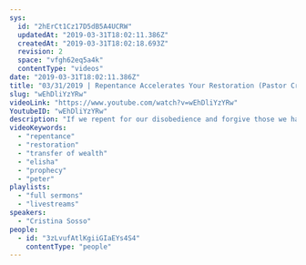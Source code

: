 ```yaml
---
sys:
  id: "2hErCt1Cz17D5dB5A4UCRW"
  updatedAt: "2019-03-31T18:02:11.386Z"
  createdAt: "2019-03-31T18:02:18.693Z"
  revision: 2
  space: "vfgh62eq5a4k"
  contentType: "videos"
date: "2019-03-31T18:02:11.386Z"
title: "03/31/2019 | Repentance Accelerates Your Restoration (Pastor Cris)"
slug: "wEhDliYzYRw"
videoLink: "https://www.youtube.com/watch?v=wEhDliYzYRw"
YoutubeID: "wEhDliYzYRw"
description: "If we repent for our disobedience and forgive those we harbor unforgiveness towards we will be restored. We must stop giving excuses, but instead take responsibility and come clean before God. Then supernatural and in many cases instantaneous restoration will begin to manifest in our life. This will lead to God's blessing manifesting in our life.\n\nSermon delivered by Pastor Cris at Freedom Fellowship Church at Freedom Fellowship Church International."
videoKeywords:
  - "repentance"
  - "restoration"
  - "transfer of wealth"
  - "elisha"
  - "prophecy"
  - "peter"
playlists:
  - "full sermons"
  - "livestreams"
speakers:
  - "Cristina Sosso"
people:
  - id: "3zLvufAtlKgiiGIaEYs4S4"
    contentType: "people"
---
```

